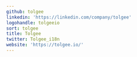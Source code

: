 ```yaml
---
github: tolgee
linkedin: 'https://linkedin.com/company/tolgee'
logohandle: tolgeeio
sort: tolgee
title: Tolgee
twitter: Tolgee_i18n
website: 'https://tolgee.io/'
---
```

